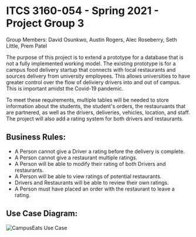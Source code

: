 # ITCS 3160-054 - Spring 2021 - Project Group 3

Group Members: David Osunkwo, Austin Rogers, Alec Roseberry, Seth Little, Prem Patel

The purpose of this project is to extend a prototype for a database that is not a fully implemented working model. The existing prototype is for a campus food delivery startup that connects with local restaurants and sources delivery from university employees. This allows universities to have greater control over the flow of deliviery drivers into and out of campus. This is important amidst the Covid-19 pandemic. 

To meet these requirements, multiple tables will be needed to store information about the students, the student's orders, the restauruants that are partnered, as well as the drivers, deliveries, vehicles, location, and staff. The project will also add a rating system for both drivers and restaurants.

## Business Rules:
* A Person cannot give a Driver a rating before the delivery is complete.
* A Person cannot give a restaurant multiple ratings.
* A Person will be able to modify their rating of both Drivers and restaurants.
* A Person will be able to view ratings of potential restaurants.
* Drivers and Restaurants will be able to review their own ratings.
* A Person must have placed an order with the restaurant to leave a rating.


## Use Case Diagram:
![CampusEats Use Case](https://user-images.githubusercontent.com/56034248/113525417-cd71b380-9582-11eb-9dc0-4456255e7d9b.png)
